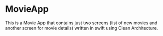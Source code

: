 # MovieApp

This is a Movie App that contains just two screens (list of new movies and another screen for movie details) written in swift using Clean Architecture.
